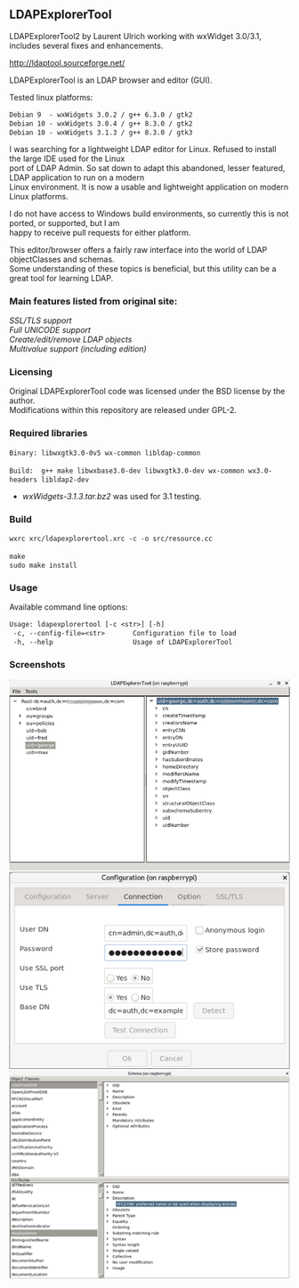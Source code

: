 ## LDAPExplorerTool

LDAPExplorerTool2 by Laurent Ulrich working with wxWidget 3.0/3.1, includes several fixes and enhancements.

http://ldaptool.sourceforge.net/

LDAPExplorerTool is an LDAP browser and editor (GUI).

Tested linux platforms:

    Debian 9  - wxWidgets 3.0.2 / g++ 6.3.0 / gtk2
    Debian 10 - wxWidgets 3.0.4 / g++ 8.3.0 / gtk2
    Debian 10 - wxWidgets 3.1.3 / g++ 8.3.0 / gtk3

I was searching for a lightweight LDAP editor for Linux. Refused to install the large IDE used for the Linux \
port of LDAP Admin. So sat down to adapt this abandoned, lesser featured, LDAP application to run on a modern \
Linux environment. It is now a usable and lightweight application on modern Linux platforms.

I do not have access to Windows build environments, so currently this is not ported, or supported, but I am \
happy to receive pull requests for either platform.

This editor/browser offers a fairly raw interface into the world of LDAP objectClasses and schemas. \
Some understanding of these topics is beneficial, but this utility can be a great tool for learning LDAP.

### Main features listed from original site:

*SSL/TLS support*\
*Full UNICODE support*\
*Create/edit/remove LDAP objects*\
*Multivalue support (including edition)*

### Licensing

Original LDAPExplorerTool code was licensed under the BSD license by the author. \
Modifications within this repository are released under GPL-2.

### Required libraries

    Binary: libwxgtk3.0-0v5 wx-common libldap-common

    Build:  g++ make libwxbase3.0-dev libwxgtk3.0-dev wx-common wx3.0-headers libldap2-dev

- *wxWidgets-3.1.3.tar.bz2* was used for 3.1 testing.


### Build

    wxrc xrc/ldapexplorertool.xrc -c -o src/resource.cc

    make
    sudo make install

### Usage

Available command line options:

    Usage: ldapexplorertool [-c <str>] [-h]
     -c, --config-file=<str>       Configuration file to load
     -h, --help                    Usage of LDAPExplorerTool


### Screenshots

![ldapexplorer](https://raw.githubusercontent.com/DirtBagXon/ldapexplorer/master/images/ldapexplorer1.png)
![ldapexplorer](https://raw.githubusercontent.com/DirtBagXon/ldapexplorer/master/images/ldapexplorer2.png)
![ldapexplorer](https://raw.githubusercontent.com/DirtBagXon/ldapexplorer/master/images/ldapexplorer3.png)

